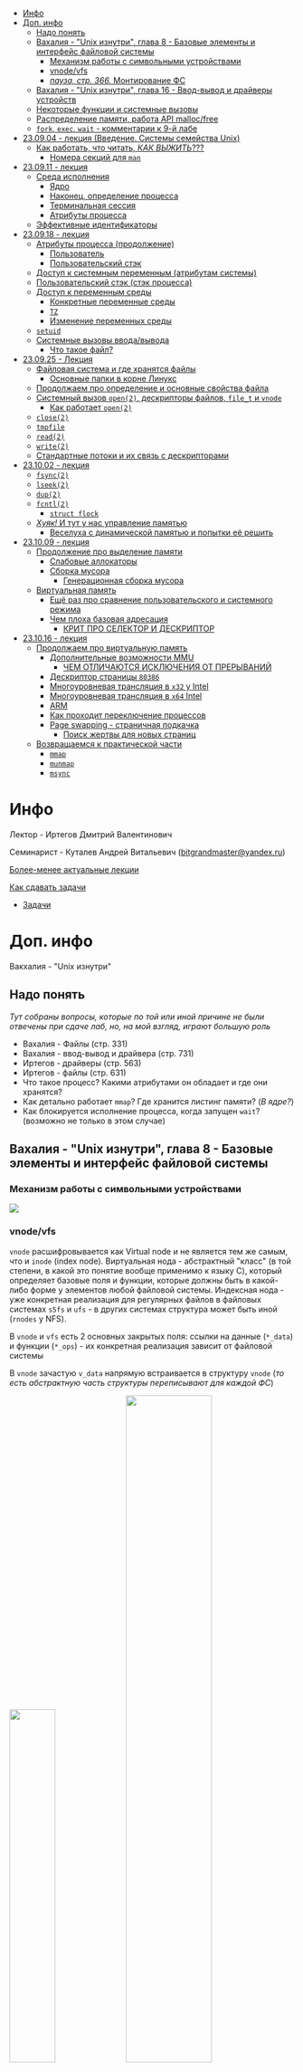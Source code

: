 - [Инфо](#инфо)
- [Доп. инфо](#доп-инфо)
  - [Надо понять](#надо-понять)
  - [Вахалия - "Unix изнутри", глава 8 - Базовые элементы и интерфейс файловой системы](#вахалия---unix-изнутри-глава-8---базовые-элементы-и-интерфейс-файловой-системы)
    - [Механизм работы с символьными устройствами](#механизм-работы-с-символьными-устройствами)
    - [vnode/vfs](#vnodevfs)
    - [*пауза, стр. 366.* Монтирование ФС](#пауза-стр-366-монтирование-фс)
  - [Вахалия - "Unix изнутри", глава 16 - Ввод-вывод и драйверы устройств](#вахалия---unix-изнутри-глава-16---ввод-вывод-и-драйверы-устройств)
  - [Некоторые функции и системные вызовы](#некоторые-функции-и-системные-вызовы)
  - [Распределение памяти, работа API malloc/free](#распределение-памяти-работа-api-mallocfree)
  - [`fork`, `exec`, `wait` - комментарии к 9-й лабе](#fork-exec-wait---комментарии-к-9-й-лабе)
- [23.09.04 - лекция (Введение. Системы семейства Unix)](#230904---лекция-введение-системы-семейства-unix)
  - [Как работать, что читать, *КАК ВЫЖИТЬ*???](#как-работать-что-читать-как-выжить)
    - [Номера секций для `man`](#номера-секций-для-man)
- [23.09.11 - лекция](#230911---лекция)
  - [Среда исполнения](#среда-исполнения)
    - [Ядро](#ядро)
    - [Наконец, определение процесса](#наконец-определение-процесса)
    - [Терминальная сессия](#терминальная-сессия)
    - [Атрибуты процесса](#атрибуты-процесса)
  - [Эффективные идентификаторы](#эффективные-идентификаторы)
- [23.09.18 - лекция](#230918---лекция)
  - [Атрибуты процесса (продолжение)](#атрибуты-процесса-продолжение)
    - [Пользователь](#пользователь)
    - [Пользовательский стэк](#пользовательский-стэк)
  - [Доступ к системным переменным (атрибутам системы)](#доступ-к-системным-переменным-атрибутам-системы)
  - [Пользовательский стэк (стэк процесса)](#пользовательский-стэк-стэк-процесса)
  - [Доступ к переменным среды](#доступ-к-переменным-среды)
    - [Конкретные переменные среды](#конкретные-переменные-среды)
    - [`TZ`](#tz)
    - [Изменение переменных среды](#изменение-переменных-среды)
  - [`setuid`](#setuid)
  - [Системные вызовы ввода/вывода](#системные-вызовы-вводавывода)
    - [Что такое файл?](#что-такое-файл)
- [23.09.25 - Лекция](#230925---лекция)
  - [Файловая система и где хранятся файлы](#файловая-система-и-где-хранятся-файлы)
    - [Основные папки в корне Линукс](#основные-папки-в-корне-линукс)
  - [Продолжаем про определение и основные свойства файла](#продолжаем-про-определение-и-основные-свойства-файла)
  - [Системный вызов `open(2)`, дескрипторы файлов, `file_t` и `vnode`](#системный-вызов-open2-дескрипторы-файлов-file_t-и-vnode)
    - [Как работает `open(2)`](#как-работает-open2)
  - [`close(2)`](#close2)
  - [`tmpfile`](#tmpfile)
  - [`read(2)`](#read2)
  - [`write(2)`](#write2)
  - [Стандартные потоки и их связь с дескрипторами](#стандартные-потоки-и-их-связь-с-дескрипторами)
- [23.10.02 - лекция](#231002---лекция)
  - [`fsync(2)`](#fsync2)
  - [`lseek(2)`](#lseek2)
  - [`dup(2)`](#dup2)
  - [`fcntl(2)`](#fcntl2)
    - [`struct flock`](#struct-flock)
  - [*Хуяк!* И тут у нас управление памятью](#хуяк-и-тут-у-нас-управление-памятью)
    - [Веселуха с динамической памятью и попытки её решить](#веселуха-с-динамической-памятью-и-попытки-её-решить)
- [23.10.09 - лекция](#231009---лекция)
  - [Продолжение про выделение памяти](#продолжение-про-выделение-памяти)
    - [Слабовые аллокаторы](#слабовые-аллокаторы)
    - [Сборка мусора](#сборка-мусора)
      - [Генерационная сборка мусора](#генерационная-сборка-мусора)
  - [Виртуальная память](#виртуальная-память)
    - [Ещё раз про сравнение пользовательского и системного режима](#ещё-раз-про-сравнение-пользовательского-и-системного-режима)
    - [Чем плоха базовая адресация](#чем-плоха-базовая-адресация)
      - [КРИТ ПРО СЕЛЕКТОР И ДЕСКРИПТОР](#крит-про-селектор-и-дескриптор)
- [23.10.16 - лекция](#231016---лекция)
  - [Продолжаем про виртуальную память](#продолжаем-про-виртуальную-память)
    - [Дополнительные возможности MMU](#дополнительные-возможности-mmu)
      - [ЧЕМ ОТЛИЧАЮТСЯ ИСКЛЮЧЕНИЯ ОТ ПРЕРЫВАНИЙ](#чем-отличаются-исключения-от-прерываний)
    - [Дескриптор страницы `80386`](#дескриптор-страницы-80386)
    - [Многоуровневая трансляция в `x32` у Intel](#многоуровневая-трансляция-в-x32-у-intel)
    - [Многоуровневая трансляция в `x64` Intel](#многоуровневая-трансляция-в-x64-intel)
    - [ARM](#arm)
    - [Как проходит переключение процессов](#как-проходит-переключение-процессов)
    - [Page swapping - страничная подкачка](#page-swapping---страничная-подкачка)
      - [Поиск жертвы для новых страниц](#поиск-жертвы-для-новых-страниц)
  - [Возвращаемся к практической части](#возвращаемся-к-практической-части)
    - [`mmap`](#mmap)
    - [`munmap`](#munmap)
    - [`msync`](#msync)

# Инфо
Лектор - Иртегов Дмитрий Валентинович

Семинарист - Куталев Андрей Витальевич ([bitgrandmaster@yandex.ru](mailto:bitgrandmaster@yandex.ru))

[Более-менее актуальные лекции](http://parallels.nsu.ru/~fat/unixsvr4-new/trunk/)

[Как сдавать задачи](https://classroom.google.com/u/3/c/NTg5NDgxNTc4ODA4/m/NjIwNjE0NDU3ODY4/details)
- [Задачи](https://docs.google.com/document/d/1242C_65gJ_8HscvJ4RolW09KGS-jieYWwomrRTK_bn0/edit#heading=h.v7414bii3pa)

# Доп. инфо
Вакхалия - "Unix изнутри"

## Надо понять
*Тут собраны вопросы, которые по той или иной причине не были отвечены при сдаче лаб, но, на мой взгляд, играют большую роль*

- Вахалия - Файлы (стр. 331)
- Вахалия - ввод-вывод и драйвера (стр. 731)
- Иртегов - драйверы (стр. 563)
- Иртегов - файлы (стр. 631)
- Что такое процесс? Какими атрибутами он обладает и где они хранятся?
- Как детально работает `mmap`? Где хранится листинг памяти? (*В ядре?*)
- Как блокируется исполнение процесса, когда запущен `wait`? (возможно не только в этом случае)

## Вахалия - "Unix изнутри", глава 8 - Базовые элементы и интерфейс файловой системы
### Механизм работы с символьными устройствами
![](./materials/additional/symbolic_device.png)

### vnode/vfs
`vnode` расшифровывается как Virtual node и не является тем же самым, что и `inode` (index node). Виртуальная нода - абстрактный "класс" (в той степени, в какой это понятие вообще применимо к языку C), который определяет базовые поля и функции, которые должны быть в какой-либо форме у элементов любой файловой системы. Индексная нода - уже конкретная реализация для регулярных файлов в файловых системах `s5fs` и `ufs` - в других системах структура может быть иной (`rnodes` у NFS).

В `vnode` и `vfs` есть 2 основных закрытых поля: ссылки на данные (`*_data`) и функции (`*_ops`) - их конкретная реализация зависит от файловой системы

В `vnode` зачастую `v_data` напрямую встраивается в структуру `vnode` (*то есть абстрактную часть структуры переписывают для каждой ФС*)

<img src="./materials/additional/vnode.png" width="40%">
<img src="./materials/additional/vnodes_ops_data.png" width="55%">

*Код структуры `vnode` смотри [ниже](#системный-вызов-open2-дескрипторы-файлов-file_t-и-vnode)*

`vfs` - virtual file system - также абстракция, стандартизирующая различные файловые системы и позволяющая монтировать их в единое дерево и использовать бесшовно

<img src="./materials/additional/vfs.png" width="60%">

Не буду приводить здесь весь список парадигм `vfs`, отмечу лишь, что они должны быть stateless (не хранить результат работы в глобальных переменных, а записывать его по конкретным указателям или возвращать через `return`), уметь пользоваться в мягком режиме (не отбирая) ресурсами ОС и поддерживать серверную реализацию

![](./materials/additional/vfs_list.png)

В отличие от `vnode` в реализации `vfs` редко хардкодится `vfs_data`:

<img src="./materials/additional/vfs_ops.png" width="80%">

### *пауза, стр. 366.* Монтирование ФС

## Вахалия - "Unix изнутри", глава 16 - Ввод-вывод и драйверы устройств

## Некоторые функции и системные вызовы
После функции будет стоять `2`, если это системный вызов, и `3C`, если это C-библиотека
- `perror()` - `3C` - будет часто использоваться, и очень удобна для вывода ошибок в `stderr`
- `time()` - `2` - возвращает время в секундах с начала **ЭПОХИ (1 января 1970, 00:00:00 UTC)**

## Распределение памяти, работа API malloc/free
[Статья с базовыми принципами](https://habr.com/ru/companies/ruvds/articles/740466/):
- `malloc` выделяет указанное количество байт в виртуальной памяти и возвращает указатель на начало выделенной области либо `NULL`, если память не была выделена
- Чтобы `free` мог очищать отдельные блоки памяти, он должен знать их стртовый адрес и размер блока
- Если освобождаются несколько лежащих рядом блоков, они объединяются в одной общее свободное пространство. Этот метод называется `coalescing`
- Возникает проблема фрагментации памяти: если мы выделяем маленькие куски памяти, а потом избавляемся лишь от части из них, мы получим область памяти, в которой возможно много свободных ячеек, но идут они не последовательно, а значит не могут быть использованы
  - **Решение: избыточное выделение памяти** - выделять память блоками, допустим, по 4 байта. Тогда при очистке у нас будет куда больше свободной памяти. **Проблема:** если мы много раз выделяем малые объёмы памяти, то с точки зрения программы занятой будут считаться многие ячейки, которые на самом деле свободны
    - **Решение:** использовать разные участки памяти для выделения памяти разного размера. Например, выделить 25% для малых участков (меньше 4 байт), а остальную - для больших
- `boundary tag allocator` - для каждого участка памяти используются дополнительные ячейке:
  - `address` - здесь записан размер блока памяти (`size`)
  - `status` - флаг, указывающий, занят этот блок или нет
  - `address + 2 + size` - конец блока памяти, также хранит `size`. Это необходимо для реализации `coalescing`

## `fork`, `exec`, `wait` - комментарии к 9-й лабе
*Переписать в человеческий вид*
```
fork(2)
  pid_t fork(void) - создаёт процесс-потомок копированием текущего процесса. 
    Наследует открытые дескрипторы и некоторые другие ограничения (uid, sid, pgid, gid)
    Наследуется всё адресное пространство. При этом используется парадигма copy-on-write, 
      то есть копирование памяти производится только перед первой попыткой записи (кроме сегментов, выделенных с флагом MAP_SHARED)
    В процессе-родителе возвращает PID созданного потомка, в потомке - 0

exec(3) - функции этого вида заменяют образ процесса на новый (переписывает TEXT, DATA, BSS и STACK), запуская тем самым какую-то другую программу.
  Из такого механизма запуска также следует то, что исполнение кода исходного процесса не продолжится после завершения вызванного exec
  все функции записываются как `exec(l/lp/le/v/vp/vpe)`. Первым аргументом всегда идёт путь до исполняемого файла, далее идут различия в зависимости от суффиксов
    - за аргументы, передаваемые вызываемому файлу, отвечают флаги:
      - l - аргументы идут через запятую (первый аргумент - имя исполняемого файла, последний - (char*)NULL)
      - v - аргументы передаются как указатель на char** (принцип тот же, что при передаче аргументов в main)
      - e - после аргументов передаются переменные окружения через char** envp (execve(char* path, char** args, char** envp))
    - p - вместо пути до исполняемого файла можно указывать его имя. Тогда файл будет искаться в директориях из PATH. Если имя начинается с "/", значит указывается путь и PATH будет игнорироваться
  
  Все описанные выше функции являются обёрткой над системным вызовом execve(2):
  int execve(char* filename, char** args, char** envp) - из описанных суффиксов значение аргументов должно быть ясно

wait(2) - системные вызовы из этой группы используются для того, чтобы в процессе-родителе дождаться изменения состояния процесса-потомка
  Возможные изменения: ребёнок прекратился, был остановлен или продолжен сигналом
  pid_t waitpid(pid_t pid, int* status, int options) - останавливает исполнения до момента изменения состояния потомка с ID pid.
    Возвращает pid_t процесса-потомка, который изменил своё состояние
    Значения pid:
      < -1 - любой процесс-потомок из PGID = |pid|
      -1 - любой потомок
      0 - любой потомок с таким же PGID, что и у текущего процесса
      > 0 - процесс с PID = pid
    options - побитовый набор флагов (то есть собираются через побитовое ИЛИ):
      WNOHANG - продолжится исполнение, если ни один процесс не завершился. При успешном исполнении вернёт 0
      WUNTRACED - ребёнок остановился (но не отслеживается через ptrace(2))
      WCONTINUED - ребёнок продолжил исполнение (получил сигнал SIGCONT)
    В аргумент int* status, если он не равен NULL, записывается состояние ребёнка, которое можно проверить макросами из wstat(2)

  pid_t wait(int* status) - останавливает исполнение до момента, пока любой из потомков процесса не завершится.
    Эквивалентное waitpid(-1, &status, 0)

  waitid() - более новый системный вызов, дающий больше контроля. Не очень актуален для наших задач.

  Выполнять wait в какой-либо из форм КРАЙНЕ ЖЕЛАТЕЛЬНО, так как иначе будут возникать процессы-зомби (см. блок про exit(2))

wstat(2) - (сейчас находится в разделе wait(2)) - набор макросов для проверки статуса, записанного в int status функций wait(2):
  WIFEXITED(status) - true, если процесс завершился нормально (через exit() либо return в main())
    WEXITSTATUS(status) - ТОЛЬКО ЕСЛИ WIFEXITED(status) - возвращает статус возврата, который хранится в 8 младших битах status
  WIFSIGNALED(status) - true, если процесс прекратился сигналом
    WIFSIGNALED(status) - ТОЛЬКО ЕСЛИ WIFSIGNALED(status)-  возвращает номер сигнала
    WCOREDUMP(status) - ТОЛЬКО ЕСЛИ WIFSIGNALED(status) - true, если ребёнок создал core-файл
  WIFSTOPPED(status) - true, если процесс был остановлен сигналом (возможно при опции WUNTRACED или ребёнок отслеживается через ptrace)
    WSTOPSIG(status) - ТОЛЬКО ЕСЛИ WIFSTOPPED(status), возвращает номер сигнала
  WIFCONTINUED(status) - true, если ребёнок продолжил исполнение после получения сигнала SIGCONT

ptrace(2) - *не очень относится к делу, но есть её упоминания

exit(3) 
void exit(int status) - вызывает завершение программы и возвращает код завершения status & 0377 родителю
  Все потоки ввода-вывода флашатся, все временные файлы удаляются.
  После завершения процесса, некоторая информация о нём остаётся в ядре (PID, статус заврешения, информация об использованных ресурсах), чтобы её мог получить родитель через wait(2).
  До момента вызова wait в родителе процесс будет в статусе зомби
    Если родитель сам завершился, то ребёнок будет прикреплён к процессу init, который вызовет wait для УбИйСтВа ЗоМбИ!!!

  atexit(3) - ...

  on_exit(3) - ...

_exit(2)

Сигналы
  Сигнал - число, сообщающее о внешнем событии или ошибке. Посылаются от процесса к процессу или от ядра к процессу.
  Получающий процесс обрабатывает сигнал по одному из сценариев:
  - SIG_DFL - реакция по умолчанию
  - SIG_IGN - игнорирует сигнал
  - адрес функции - указанная функция перехватит сигнал
```

# 23.09.04 - лекция (Введение. Системы семейства Unix)
Unix не доминирующий, но пережил уже 2,5 поколения.

Различные системы семейства Unix:
- Android
- Linux
- WinDriver / Intel VxWorks - система реального времени для интернета вещей
- IBM AIX
- HP UX
- MacOS, IOS
- Sun microsystems / Oracle Solaris

Unix-системы различаются: 
- по лицензированию (free & open source / commerce)
- методам применения (серверы, рабочие станции, мобильные устройства и устройства умного дома)
- Аппаратная архитектура (x86/x64, ARM, MIPS, PowerPC, PA/RISC)
- Архитектура ядра (монолитное ядро, потоки, микроядро Unix SVR4, Multiple personality microkernel)

К общим особенностям семейства Unix относят:
- API - общий стандарт интерфейса ядра и системных библиотек, код совместим с точностью до перекомпиляции
- Стандартный командный язык
  - Командные процессоры sh (bash, ksh) и утилиты
  - Часть стандарта POSIX
  - Может быть недоступен (на Андроид, IOS и др.)
- Стандартный API, сетевой интерфейс и интерфейс графической оболочки

Стандарт POSIX сделает вас гига-чадом в мире программирования, включает в себя множество API, которые будут рассмотрены позже

*Кулстори: Linux появился, когда компания-владелец Unix сделала его платным, при этом Линукс не заимствовал никакого кода из Unix (а точнее, `AT&T Unics`), но повторял многий его функционал*

Unix система включает в себя:
1. Ядро
   1. Само ядро (планировщик, диспетчер системных вызовов, менеджер памяти)
   2. Драйверы устройств
   3. Дополнительные модули (например, драйверы файловых систем и интернет-протоколов)
2. Вторичный загрузчик для дополнительных системных процессов
3. Userland (код, исполняющийся с пользовательскими привилегиями)
4. Инсталлятор и система управления пакетами

## Как работать, что читать, *КАК ВЫЖИТЬ*???
Одна из лучший книг - **Хевилэнд, Грей, Салам. "Системное программирование в UNIX"**

**Читайте доки!!!** Есть они в трёх видах:
- команда `man <имя>` - выводить справку прямо в терминал
- Документация от oracle

### Номера секций для `man`
- `1` - команда shell
- `1M` - команда shell, доступная администратору
- `2` - системные вызовы
- `3C` - стандартная библиотека C

# 23.09.11 - лекция
## Среда исполнения
Процессу можно дать несколько определений:
- Функциональное определение - песочница для запуска программ с ограниченными привилегиями

Каждый процесс имеет своё виртуальное адресное пространство.

Unix-системы используют защиту памяти, что почти похоже на виртуальную память.

Защита памяти реализована следующим образом:

![](./materials/23-09-11_mem-def.png)

Единственный способ попасть вовне среды исполнения - использование системных вызовов - типы прерывания, которые передают управление фрагменту кода с системными правами доступа.

**Не любая среда может пользоваться системными вызовами**

`malloc` может содержать в себе системный вызов, если на куче кончится память и понадобится её увеличить.

Код стандартной библиотеки исполняется из образа в памяти процесса. Также в памяти процесса лежат и другие используемые процессом библиотеки

**Библиотека** - кусок кода, привязываемый к программе статически (при компиляции, привязка называется **линкова**) или динамически (при исполнении. `dlopen`).

Функция в языке в Си, в отличие от простого куска кода, следует соглашению о вызове функций Си.

**`ABI`** - application binary interface - соглашение о вызовах.

### Ядро
Ядро - **все компоненты, работающие в системном режиме (определение Иртегова).** Код в привилегированной области памяти, исполняемый с повышенными привилегиями.

Выполняется командой `syscall`/`sysenter` (что и является системным вызовах), но в Unix имеют особые обёртки, которые выглядят как обычные функции.

Ядро управляет виртуальной памятью, внешними устройствами и всеми процессами.

Таким образом полная схема защиты памяти будет выглядеть так:

![](./materials/23-09-11_mem-def-2.png)

Благодаря этому мы можем добавлять различные атрибуты процессам и не сильно беспокоиться о безопасности.

### Наконец, определение процесса
Процесс - объект операционной системы, т.е. структура данных в ядре, с которой связаны некоторые атрибуты, часть из них видна процессу, часть могут быть изменены только ядром, а часть неизменны на протяжение всего времени жизни процесса.

Процесс - исполняющаяся программа вместе с необходимым окружением (сегменты данных и стэка, user area и др.)

Образ процесса - виртуальное адресное пространство процесса во время исполнения.

Когда мы запускаем программу, на самом деле мы сначала создаём процесс, а уже в рамках него запускаем программу.

Каждый процесс имеет свой уникальный (в один момент времени) `pid`.

Основные структуры процесса (отображённые на память файлы):
- `TEXT` - код программы
- `DATA` - инициализированные статические данные
- `BSS` - неинициализированные статические данные - район памяти, забитый нулями, его нет в бинарнике, там только указан его размер. Смысл этого раздела в наше время почти полностью утрачен.
- `STACK` - хранит нестатические локальные переменные
- `HEAP` - здесь обитаем `malloc`
- Динамические сегменты - из них состоят динамические библиотеки
- User Area (дескриптор процесса в ядре) - фактически, отображение процесса в ядро. Был в старых Unix-системах, сейчас в основном отсутствует из-за многопоточности.
  - Стэк процесса в ядре
  - Дескрипторы открытых файлов
  - Атрибуты процесса

Виртуальная память процесса в архитектуре `Intel x86`:
![](./materials/23-09-11_process-x86.png)

Виртуальная память процессах на `Intel x64`:
![](./materials/23-09-11_process-x64.png)

*Разрыв в середине пространства вызван тем, что на текущий момент для адресации используется только `48` бит из 64-х*

Все процессы кроме `init` имеют родителя. `init` имеет `pid = 1`, запускается при старте системы ядром и запускает все остальные процессы.

### Терминальная сессия
Физически терминалы обслуживаются демоном `ttymon` (раньше был `getty`)

Виртуальные терминалы (сессии) создаются динамически различными сервисами. Например, для сессий терминала `ssh` создателем будет демон `sshd` 

При входе пользователя создаёт сессия с ID, который равен ID процесса-создателя, проводится авторизация, устанавливается ID пользователя и запускается шелл, шелл берётся из учётной записи пользователя (обычно хранится в `/etc/passwd`)

Шеллы с управлением заданиями создают на каждую команду группу процессов.

### Атрибуты процесса
Атрибуты процесса хранятся в пользовательской области в ядре и в пользовательском стэке.

В ядре:
- Процесс
  - ID
  - родитель
  - группа
  - терминал (его может не быть)
  - сессия
  - ограничения (открытые файлы, время процессора, то есть `rlimit`ы)
- Пользователь
  - Идентификатор (реальный/эффективный)
  - Группа (реальный/эффективны)
- Файловая система
  - Открытые файлы
  - Текущая директория
  - Корневая директория (`setroot`)
  - Ограничения (`umask`, `ulimit`)
- Обработка сигналов

В пользовательском стэке хранятся параметры командной строки и переменные среды.

Переменные среды процесса хранятся в памяти процесса 

## Эффективные идентификаторы
Эффективные идентификаторы позволяют пользователю или группе быть представителями других пользователей и групп.

# 23.09.18 - лекция
## Атрибуты процесса (продолжение)
Часть атрибутов процесса находится в ядре. Их можно изменять системными вызовами.

Можно поменять группу процесса, но нельзя поменять ID процесса.

Если процесс потерял родителя (тот завершился раньше самого процесса), то родителем станет процесс `init`

Терминал меняется вместе с сессией.

Ограничения можно только понизить.

### Пользователь
Пользователь - это число.

**НЕ ПУТАТЬ ГРУППЫ ПОЛЬЗОВАТЕЛЕЙ И ГРУППЫ ПРОЦЕССОВ!** По умолчанию процесс принадлежит к тем же группам, что и пользователь.

### Пользовательский стэк
В Си-функцию `main` передаются 3 аргумента: `int argc`, `char** argv`, `char** envp`.

`argc` - вспомогательный и содержит количество аргументов командной строки

`argv` - массив строк, представляющих собой аргументы, передаваемые в команду при её вызове

`envp` - `environment` - переменные среды = аргумент процесса. Хранит массив строк формата `name=value`. Заканчивается `NULL`

## Доступ к системным переменным (атрибутам системы)
Относится к библиотеке `unistd.h`

`sysconf` - смотрит значение системных переменных
- `LINE_MAX` - максимальная длина строки ввода

`pathconf` - посмотреть параметры файловой системы (например, длину имени файла,)

**ЛУЧШЕ ИСПОЛЬЗОВАТЬ ИМЕННО ЭТИХ ФУНКЦИИ ВМЕСТО ЛИМИТОВ ИЗ `limits.h`**

## Пользовательский стэк (стэк процесса)
Кроме переменных среды и позиционных аргументов в пользовательском стэке хранится также стэковый кадр и ограничен защитной областью, которая препятствует бесконечному разрастанию стэка.

**Стэковый кадр** - область памяти в пользовательском стэке, куда сохраняются параметры функции (хотя и не всегда и не все), адрес возврата, сохранённые регистры, локальные переменные, а также дополнительно в C указатели на обработчики исключений и деструкторы локальных переменных.

## Доступ к переменным среды
Можно получить третьим аргументов (говорилось выше), через внешнюю переменную `extern char** environ` (в начальный момент времени совпадает с переменными среды родителя), либо через функции `getenv`, `putenv`.

### Конкретные переменные среды
`PATH` - переменная среды, хранящая каталоги через `,`. В этих каталогах будут искаться исполняемые файлы (*фан-факт - в Винде пути разделяются `:`*).

`TERM` - тип терминала, используется экранными редакторами и другими программами

`HOME` - домашний каталог

`USER` - имя пользователя (**НЕ ПУТАТЬ С `UID`!**)

`SHELL`

`LOGIN`

### `TZ`
**Ядро живёт по Гринвичу**

Если переменная среды `TZ` не установлена, то часовой пояс берётся из файла `/etc/localtime`.

Существует несколько форматов часового пояса:
- `Asia/Novisibirsk` - указывает на файл в `/usr/share/zoneinfo` - бинарнике, в котором хранится вся информация о часовом поясе. 
- В Solaris:
  - `/etc/TIMEZONE` - имя часового пояса
  - `/etc/LOCALTIME` - смещение часового пояса
- Стандартные названия имён (например, `PST8PDT`)
- `<Любые 3 буквы>-<сдвиг>`

Если мы хотим не менять переменную среды, у родителя, а только у нового процесса, то можно написать значение переменной среды, а после в той же строке вызвать команду.

### Изменение переменных среды
Для изменения переменных среды можно просто обратиться к неё через `$`, также для работы с переменной рекомендуется её экспортировать

Если при изменении переменных среды в C-программе через `putenv`, `setenv` нам начинает не хватать места на стэке, будет автоматически вызван `malloc`, а переменная переменные среды переместятся на стэк. Именно поэтому рекомендуется использовать эти функции, а не `char** envp`.

Если вдруг мы хотим поменять переменную среды для нашего терминала, можно использовать функцию `source`, если мы хотим поменять переменную среды для каждой нашей терминальной сессии, то мы можем отредактировать `.bashrc`

## `setuid`
Доступ к ресурсам основывается на эффективных ID пользователя и группы (по ним проверяются права доступа)

Реальный ID ставится при входе пользователя в систему. В этот момент чаще всего эффективный ID приравнивается реальному.

При запуске программы с битом `setuid` её эффективный идентификатор приравнивается к реальному идентификатору хозяина файла.

Пароли в Linux хранятся в `/etc/shadow`. При этом возникает вопрос, как защитить этот файл от произвольного доступа, но дать доступ пользователю через утилиту `passwd`. **Ответ:** `passwd` запускается с битом `setuid`. *Фан-факт:* если рут запустит `passwd`, то он сможет поменять любой пароль.

У `sudo` под капотом тоже содержится `setuid` бит.

**НЕ ПУТАТЬ `setuid`-бит с системным вызовом `setuid` - он позволяет менять эффективный ID процесса, устанавливая его идентичным реальному ID**

Также есть системный вызов `setgid` - работает аналогично `setuid`, но для группы

## Системные вызовы ввода/вывода
### Что такое файл?
**Файл** - последовательность байтов с адресацией с точностью до байта

**Файл** - именованная совокупность данных (*из книги Иртегова*)(*на самом деле это в первую очередь справедливо для регулярных файлов*)

Метка конца файла не входит в данные файла.

Файл - это универсальный интерфейс с внешними устройствами. Таким образом, даже устройства для ввода-вывода звука будут иметь своё представление в виде файла.

**Определение из словаря POSIX:** файл - объект, который можно читать и писать.

**Всё есть файл (*ну... кроме процессов, хотя... см. дальше*)**

**Папка `proc`** содержит информацию о процессах, в частности, там можно увидеть всё адресное пространство процесса.

# 23.09.25 - Лекция
## Файловая система и где хранятся файлы
Доступ к постоянной памяти производится по секторам. Обычно они составляют 512 байт.

**Файловая система** - структура данных на внешнем носителе. На самом деле этим определением могут называться 3 разных, пусть и связанных сущности:
- **Формат данных**, описывающие размещение данных
- **Программа - модуль ядра**, позволяющий работать с файловой системой
- **Экземпляр файловой системы** на конкретном носителе

Файловая система сравнима с архивом. Ключевое различие в возможности изменения размера файлов.

### Основные папки в корне Линукс
- `/bin` - бинарные файлы
- `/boot` - файлы при загрузке
- `/dev` - файлы устройств и псевдоустройств (в т.ч. диски)
- `/etc` - общесистемные конфиги
  - `/opt` - 
- `/home` - каталоги пользователей
- `/lib` - основные библиотеки, необходимые для работы программ из `/bin`, `/sbin` (**либы - неисполняемые системные файлы**)
- `/media` - временные носители (флэшки, диски и т.п.)
- `/mnt` - временно монтируемые файловые системы
- `/opt` - дополнительное ПО
- `/proc` - виртуальная файловая система, представляющая состояние ядра ОС и запущенных процессов в виде файлов
- `/root` - домашний каталог рута
- `/run` - информация о системе с момента запуска, pidы, сокеты и т.п.
- `/sbin` - бинарники для администрирования
- `/srv` - данные для предоставляемой системой сервисов
- `/sys` - информация о драйверах, устройствах и некоторых свойствах ядра
- `/tmp` - временные файлы
- `/usr`
- `/var` - хранит изменяемые файлы (файлы регистрации, временные почтовые файлы)

## Продолжаем про определение и основные свойства файла
Формат файлов системе по большей части безразличен, исключение - бинарные исполняемые файлы

С точки зрения приложений существует 2 типа файлов: текстовые и бинарные.

Файлы хранятся в ядре и реализуют интерфейс чтения/записи.

**Файл-каталог** - файл, содержащий информацию о своих файлах и каталогах потомках

На самом деле в один и тот же каталог можно прийти от нескольких родителей

## Системный вызов `open(2)`, дескрипторы файлов, `file_t` и `vnode`
`open(char* pathname, int flags, [mode_t mode])` - `2` - Открывает файл по указанному пути и с указанными флагами, в случае успеха возвращает индекс, указывающий на элемент массива в user area - указатель на дескриптор файла.

`char* pathname` - путевое имя, содержащее имена каталогов через прямой слэш. Могут быть относительными и абсолютными. Абсолютный путь начинается с `/`, относительный путь - с другого символа, относительные пути строятся от текущей директории - переменной среды `PWD`, которая есть у каждого процесса

**Дескриптор** - число, относящееся к описанию файла, хранящемуся в ядре (в user area). Описание содержит отступ и флаги:
- `O_RDONLY`
- `O_WRONLY`
- `O_RDWR`
- `O_APPEND` - как `O_WRONLY`, но указатель помещается в конец файла
- `O_CREAT` - создаёт файл, если он не существует (**может создать только регулярный файл**). При этом флаге необходимо указывать права доступа (`mode_t mode`)
- `O_TRUNC` - стирает содержимое файла
- `O_EXCL` - используется вместе с `O_CREAT` и вернёт ошибку, если файл уже существует
- `O_SYNC` - заставляет `write(2)` ожидать окончания физической записи на диск (по-умолчанию данные записываются сначала в оперативную память)
- `O_NDELAY`, `O_NONBLOACK` - открытие специального байт-ориентированного файла или именованного программного канала часто вызывает блокировку. Любой из этих флагов предотвратит блокировку `open(2)`

*За каждый флаг отвечают определённые биты в аргументе `int flags`, поэтому для их комбинации надо использовать побитовое ИЛИ (`|`)*

Опциональный параметр `mode_t mode` указывает права доступа к создаваемому файлу.

**В случае неудачи** `open(2)` вернёт `-1`

### Как работает `open(2)`
1. Файл ищется в иерархии директорий для получения `inode` (**файловая запись**, она у файла одна)
2. Проверяются права доступа
3. В таблице дескрипторов размещается новый дескриптор
4. Проверяется системная структура файлов и, если необходимо, размещается новое поле
5. Если необходимо, размещается новая структура информации о файле `file_t`
6. Соединяется с подходящим драйвером устройства:
   - Создать структуру `vnode` (в Линукс - `inode`)
   - Записать в поля этой структуры указатели на функции драйвера
7. Возвращается дескриптор

Структура информации о файле (`file_t`) хранится в ядре и создаётся каждый раз при вызове `open(2)`, тогда как `vnode` будет один на все структуры `file_t` одного файла

Структура `file_t`:
```c
typedef struct file {
  kmutex_t f_tlock; /* short term lock */
  ushort_t f_flag;
  ushort_t f_flag2; /* extra flags (FSEARCH, FEXEC) */
  struct vnode *f_vnode; /* pointer to vnode structure */
  offset_t f_offset; /* read/write character pointer */
  struct cred *f_cred; /* credentials of user who opened it */
  struct f_audit_data *f_audit_data; /* file audit data */
  int f_count; /* reference count */
  struct filock *f_filock; /* ptr to single lock_descriptor_t */
} file_t;
```

[Структура `vnode`](https://github.com/illumos/illumos-gate/blob/master/usr/src/uts/common/sys/vnode.h):
```c
typedef struct vnode {
	kmutex_t	v_lock;		/* protects vnode fields */
	uint_t		v_flag;		/* vnode flags (see below) */
	uint_t		v_count;	/* reference count */
	void		*v_data;	/* private data for fs */
	struct vfs	*v_vfsp;	/* ptr to containing VFS */
	struct stdata	*v_stream;	/* associated stream */
	enum vtype	v_type;		/* vnode type */
	dev_t		v_rdev;		/* device (VCHR, VBLK) */

	/* PRIVATE FIELDS BELOW - DO NOT USE */

	struct vfs	*v_vfsmountedhere; /* ptr to vfs mounted here */
	struct vnodeops	*v_op;		/* vnode operations */
	struct page	*v_pages;	/* vnode pages list */
	struct filock	*v_filocks;	/* ptr to filock list */
	struct shrlocklist *v_shrlocks;	/* ptr to shrlock list */
	krwlock_t	v_nbllock;	/* sync for NBMAND locks */
	kcondvar_t	v_cv;		/* synchronize locking */
	void		*v_locality;	/* hook for locality info */
	struct fem_head	*v_femhead;	/* fs monitoring */
	char		*v_path;	/* cached path */
	hrtime_t	v_path_stamp;	/* timestamp for cached path */
	uint_t		v_rdcnt;	/* open for read count  (VREG only) */
	uint_t		v_wrcnt;	/* open for write count (VREG only) */
	u_longlong_t	v_mmap_read;	/* mmap read count */
	u_longlong_t	v_mmap_write;	/* mmap write count */
	void		*v_mpssdata;	/* info for large page mappings */
	void		*v_fopdata;	/* list of file ops event watches */
	kmutex_t	v_vsd_lock;	/* protects v_vsd field */
	struct vsd_node *v_vsd;		/* vnode specific data */
	struct vnode	*v_xattrdir;	/* unnamed extended attr dir (GFS) */
	uint_t		v_count_dnlc;	/* dnlc reference count */
} vnode_t;
```

![](./materials/additional/file_pipeline.png)

**На самом деле дескриптором корректнее называть структуру `file_t`, а не индекс в user_area, его называют "ручкой"** (*А на самом деле херня полная такой нэйминг: число **дескриптор**, `file_t` - **объект открытого файла**, `vnode` - **абстракция для описания файла как объекта ОС***)

Подробнее про файловые системы, `vnode` и прочее читай [ТУТ](#вахалия---unix-изнутри-глава-8---базовые-элементы-и-интерфейс-файловой-системы).

*Фан-факт:* права доступа проверяются только в момент открытия файла

## `close(2)`
`close(int fd)` - освобождает индекс, указывающий на дескриптор `file_t`. Если это последний дескриптор на `file_t`, то эта структура также удаляется. Если удалена последняя структура `file_t`, то будет удалена структура `vnode`, но лишь через некоторое время. Именно удаление (*а чаще даже очистка и назначение другому объекту*) структуры `vnode` **является удалением файла**. Даже если мы удалим файл из каталога, он может продолжить существовать, пока счётчик ссылок на него в `vnode` > 0, пусть доступа из каталога к нему уже не будет.

## `tmpfile`
Механизм подсчёта ссылок также позволяет создавать временные файлы. После создания на них будет всего одна ссылка, которая пропадёт после закрытия, а значит файл не появится в рабочем каталоге и не будет доступен никому более.

## `read(2)`
`ssize_t read(int fd, void* buf, size_t count)` - пытается прочитать из дескриптора файла до `count` байтов и записать их в буфер по адресу `void* buf`. Возвращает количество считанных байтов либо `-1` при ошибке (**запись нуля байт не является ошибкой**)

## `write(2)`
`ssize_t write(int fd, void* buf, size_t count)` - записывает в файл по дескриптору `fd` `count` байт из буфера по адресу `void* buf`. Возвращает количество записанных байт либо `-1` при ошибке

## Стандартные потоки и их связь с дескрипторами
- `0` - `stdin`
- `1` - `stdout`
- `2` - `stderr`

# 23.10.02 - лекция
## `fsync(2)`
Любая программа может писать данные гораздо быстрее, чем это происходит на внешних накопителях, поэтому зачастую данные пишутся в системный буфер, а далее, параллельно дальнейшим операциям производится запись в память

```c
#include <unistd.h>

int fsync(int fd);
```

Ожидает записи данных из буфера в постоянную память. Удобнее, чем использовать флаг `O_SYNC` в `open(2)`, так как мы можем отдельно решать, в какие моменты нам важно, что данные были записаны, а в какие мы оставляем запись из буфера в постоянную память на усмотрение системы.

Возвращает `0` в случае успеха и `-1` с записью кода ошибки в `errno` при неудаче

## `lseek(2)`
```c
#include <sys/types.h>
#include <unistd.h>

off_t lseek(int fd, off_t offset, int whence);
```
Сдвигает указатель в файле по заданному дескриптору. В случае успеха возвращает расстояние в байтах от начала файла и `-1` с записью кода ошибки в `errno` при неудаче.

`whence` определяет, откуда будет происходить сдвиг курсора:
- `SEEK_CUR` - от текущей позиции курсора
- `SEEK_SET` - от начала файла
- `SEKK_END` - от конца файла

При сдвиге назад от начала будет оставаться нулевая позиция.

При сдвиге дальше конца мы можем читать данные и будем получать `\0`. Если же мы попытаемся записать данные туда, то получим разреженный файл - между блоками с данными будет пространство с нулями, под которое не выделяется память на диске.

Интересный пример применения разреженных файлов есть в некоторы торрент трекеров, которые сразу создают файл нужной длину и потом, скачивая отдельные куски, складывают их сразу в нужные места (*другие наращивают файл постепенно*)

Обычно разреженные файлы НЕ ТЕКСТОВЫЕ

## `dup(2)`
```c
#include <unistd.h>

int dup(int fd);
```
Возвращает новый дескриптор, относящийся к тому же `file_t`. Ищет свободную ручку с нуля. `dup2()` ищет с указанного индекса

## `fcntl(2)`
```c
#include <sys/types.h>
#include <fcntl.h>
#include <unistd.h>

int fcntl(int fd, int cmd, /* arg */);
```
Представляет собой сборник из команд, которым не захотели выделять отдельные системные вызовы. Возвращаемое значение в случае успеха зависит от `cmd`, как и следующие за `cmd` аргументы

Флаги без `args`:
- `F_GETFD` - получить состояние флага закрытия-по-`exec`
- `F_GETFL` - Получить флаги `NDELAY`, `NONBLOCK`, `SYNCH`, `APPEND`

Флаги с `int arg`:
- `F_DUPFD`
- `F_SETFD`
- `F_SETFL`

### `struct flock`
```c
typedef struct flock
{
  short l_type;
  short l_whence;
  /* SEEK_SET, SEEK_CUR, SEEK_END */
  off_t l_start;
  off_t l_len;
  /* len == 0 means until end of file */
  long l_sysid;
  pid_t l_pid;
  long pad[4]; /* reserve area */
} flock_t; 
```
Флаги с для `fcntl` с `struct flock *arg`:
- `F_FREESP` - освободить физический носитель.
  - Если идём от конца файла, то укоротит место для файла
  - Если указать пространство внутри файла, то мы создадим в нём дырку
- *добавить*

## *Хуяк!* И тут у нас управление памятью
**Статическое управление памятью**
- Требуемое количество памяти известно в момент сборки программы
- Достаточно проверить, есть ли требуемая память в момент загрузки
- Размечается процессором
- Достаточно помнить границу между занятой и свободной памятью

**Динамическое управление памятью**
- Память может запрашиваться и освбождаться во время исполнения программы
- Необходимо поддерживать список свободных областей памяти (называется **пул** либо **куча**)
- Стэковые кадры в C/C++ являются простейшим примером динамической памяти (*так как пременные существют лишь до тех пор, пока исполняется функция*)
- Стэковое (**LIFO**) управление памятью при загрузке программ

### Веселуха с динамической памятью и попытки её решить
В связи с выделением непрерывного блока памяти с началом по строго указанному указателю мы получаем проблему **внешней фрагментации** - между выделенными блоками будут пустые пространства произвольного размера, которых по отдельности будет не хватать для выделения нового блока, хотя в сумме памяти хватило бы.

Одно из решений - выделять кусок памяти кратной какому-то конкретному числу длины под любой запрос памяти. Проблема - **внутренняя фрагментация** - даже под небольшой объём данных мы выделим большой блок, из-за чего много пространства будет простаивать.

Зачастую создаётся определённая структура с информацией о свободных блоках.

Стратегии поиска свободных блоков:
- Best fit - требует просмотра всего пула либо сортировки, увеличивает фрагментацию и уменьшает средний размер отбрасываемого "хвоста"
- First fit - находим первый подходящий блок (*используется чаще всего, для реализации часто используется кольцевой список*)
- Worst fit - требует сортировки блоков, заключается в отрезании от самого большого блока нужное количество памяти (*реазлиуется вместе с maxHeap - именно поэтому кучу называют кучей, хотя сам по себе worst fit в чистом виде уже и не используется*)

Про склеивание свободных блоков и алгоритм парных меток можно прочитать [выше](#распределение-памяти-работа-api-mallocfree)

Существует множество и других стратегий `malloc`, которые оптимизированы под конкретные и в разной степени специфичные задачи:
- Для компьютеров, предназначенных для сложных математических расчётов
- Для компьютеров разделённого времени (выполняющих множество задач параллельно, принимающих пользовательские сигналы)
- Для систем реального времени (автопилот машины и т.п.)

**Алгоритм близнецов (best fit)** подходит как раз для систем реального времени, так как выделяет память за фиксированное время. Заключается в создании блоков размером в степени двойки. Деление памяти делается по принципу бинарного дерева. Проходим вниз дерева до тех пор, пока не будет найден минимально подходящий блок. Объединиться свободные блоки могут только если они относятся к одному и тому же родителю.

# 23.10.09 - лекция
## Продолжение про выделение памяти
### Слабовые аллокаторы
Slab - плита, лист, пластина

Испльзуется, если нам нужно много блоков одинакового размера (особенно, если они не кратны степеням двойки)

В ядре создаётся объект кэша, в котором указывается, какого размера блоки мы хотим выделять. Затем берётся большой кусок памяти и режется на фрагменты указанного нами размера.

Кэши связываются списком.

В кэше хранятся указатели на занятые слабы, частично свободные и полностью свободные.

Слабы не лишены проблемы дефрагментации, но её нельзя назвать ни внешней, ни внутренней.

*Дальшей идёт допматериал про попытки решения проблемы этой дефрагментации*

### Сборка мусора
Чтобы не было проблем с каскадной порчей данных и утечек памяти, необходимо эту память корректно освобождать за счёт одной из стратегий сборки мусора.

Существует 2 основных стратегии:
- Подсчёт ссылок (уходящий последним гасит свет)
- Рекурсивный просмотр ссылок (mark and sweep).
  - В момент работыы стратегии необходимо остановить всю деятельность, которая может привести к уничтожению или созданию ссылок и объектов
  - Рекурсивно движемся по все указателям, помечая объекты, как живые
  - Все непомеченные объекты будут удалены. Перед следующим запуском сборщика необходимо снять метки
  - Достаточно прожорлива по производительности и потребляемой памяти.

Стратегия mark and sweep обладает рядом недостаков, для которых предложены различные решения:
- Высокое потрбления памяти
- Блокирование исполнения программ
  - Решается неблокирующим сборщиком

**Копирующий сборщик**. Создаём 2 области в помечченные живыми объектами перемещаем в новый объект. Ведущие из области мусора ссылки *игнорируются (?)*.

#### Генерационная сборка мусора
Улучшенной версией будет **генерационная сборка мусора**. Делается в 2 прохода через большую и малую сборку мусора *по не самым пока что понятным мне правилам*:
![](./materials/23-10-09%20-%20generation%20garbage%20collector.png)

Генерационный сборщик основан на предположении, что старые объекты редко ссылаются на новые, поэтому при малых сборках старые объекты вообще не трогаются, однако так бывает не всегда. **Remembering set** - набор ссылок из старых объектов на новые.

**Garbage First (G1)** - вместо поколений разбивает кучу на области одинакового размера и использует remembering set для отслеживания ссылок между областями и оценивания количества живых объектов в каждой из областей. Выбрав регион с максимальным количеством мусора и без ведущих туда ссылок, проводит неблокирующую сборку

*Остановился на 35-м слайде презентации про память и сказал, что дальше идти смысла нет сейчас*

## Виртуальная память
Linux и Windows используют **аппаратную защиту памяти** или, что похоже, но не совсем то же самое, **виртуальную память**.

**MMU** - Memory management Unit - стоит на пути от процессора к памяти и "что-то делает с адресами запрашиваемых ичеек". В отличие от, например, переключателя банок памяти для CdM-8, MMU не обязательно отобразит отправленный процессором адрес в какой-то адрес в памяти - вместо этого он может выкинуть исключение.

Процесс не знает, где он лежит в реальной памяти, а лишь может обращаться к ячейкам в рамках определённого лимита.

Если процесс запросит доступ к ячейке выше лимита, то MMU выбросит исключение, если ячейка будет меньше лимита, то MMU добавит к запрашиваемому адресу начало его области в реальной памяти (`BASE`). `BASE` и `LIMIT` передаются процессором в регистры MMU

**Запомните!!!** Системный вызов переводит исполнение кода в режим ядра.

В том числе, в режиме ядра можно осуществлять ввод-вывод и менять регистры MMU. А значит, ядро может перемещать реальное расположение процесса в памяти.

### Ещё раз про сравнение пользовательского и системного режима
Система:
- Может делать ввод-вывод
- Может менять регистры MMU
- Иногда может вообще выключить MMU
- Имеет доступ к пользовательской памяти
- Может произвольно переходить в пользовательский режим

Пользователь:
- Первые 3 пункта с отрицанием
- Не имеет доступ к памяти ядра
- Может перейти в системный режим только командной `syscall`

### Чем плоха базовая адресация
Главная проблема базовой адресации (записанного ранее алгоритма работы MMU) - необходимость выдавать процессу непрерывную область памяти. Это приводит к всё той же проблеме фрагментации.

Решением проблемы стало разделение области памяти на отдельные фрагменты => в MMU хранится множество пар `BASE`-`LIMIT`. (*Всопминаем разделение памяти процесса и преисполняемся*). Сегментация определяется архитектурой процессора.

#### КРИТ ПРО СЕЛЕКТОР И ДЕСКРИПТОР
Соответственное, теперь запрос от процессора делится на 2 части: селектор и смещение. Селектор определяет регистр в MMU. Кодируются одни числом, что логично.

Также к описанию каждого сегмента добавились права: чтение, запись или и то, и то.

Чтобы не ограничиваться количеством регистров MMU, выделили в памяти область под таблицы трансляции. В них также хранятся селекторы, права доступа, базовый адрес и размер области. Теперь MMU Достаточно хранить адрес таблицы трансляции - всё это в целом называется дескриптором

<hr>

Наиболеее часто используемый сейчас вариант: страничные таблицы трансляции без указания размера блоков с фиксированной небольшой длиной (на 32-битных системах это около 4 КБ. Такой вариант позволяет разметить 2^20, что примерно миллион областей).

# 23.10.16 - лекция
## Продолжаем про виртуальную память
![](./materials/23-10-16%20-%20TLB.png)

TLB - кэш таблицы трансляции. Если мы обращаемся к близко лежащим слекторам из таблицы трансляции, итоговое получение реального адреса будет работать значительно быстрее быстрее. Проблема в том, что при обращении к далеко лежащим областям либо при вызове нового процесса (Intel), кэщ сбрасывается.

### Дополнительные возможности MMU
- Защита чтения/записи
- Защита от исполнения
- Бит супервизора
- Бит присутствия
- Исключения
  - Ошибка защиты памяти
  - Страничный отказ

#### ЧЕМ ОТЛИЧАЮТСЯ ИСКЛЮЧЕНИЯ ОТ ПРЕРЫВАНИЙ
Аппаратные прерывания обрабатываются между исполнением команд, исключения возникают прямо внутри команды, то есть при получении исключения будет откат до исполнения этой команды

<hr>

### Дескриптор страницы `80386`
![](./materials/23-10-16%20-%20descriptor_80386.png)

- Грязная - сюда когда-то писали
- Использовалась - использовалась в любом режиме после последнего сброса (`accessed`)
- Бит присутствия - если бит нулевой, то при обращении к странице будет сгенерировано исключение страничного отказа

### Многоуровневая трансляция в `x32` у Intel
![](./materials/23-10-16%20-%20x32_translation.png)

Каждая запись каталога - 4 Мб. Если каталог полностью пуст, то он весь целиком маркируется битом отсутствия - и всё.

Если хотя бы часть страниц каталога используется, этот метод ускорения работы не сработает.

С какого-то Пентиума появилась возможность выделения гигантских страниц - таблица катологов ведёт сразу к страницам, а не к каталогам, то есть мы отключаем последний этап трансляции

### Многоуровневая трансляция в `x64` Intel
![]()

### ARM
ARM-архитектура позволяет кроме страниц выделять также и сегменты, то есть указывать им конкретный размер

<hr>

Существуют также диспетчеры памяти без таблицы трансляции. Они используют просто очень большой TLB

### Как проходит переключение процессов
Одна таблица трансляции (x86, x64, VAX):
- Сбрасываем регистр процесса в `MMU` `CR3` и сбрасываем `TLB`
- В адресном пространстве каждого процесса должна быть хотя бы часть кода ядра с битом супервизора

Переключение таблицы трансляции (SPARC, PowerPC):
- Достаточно переключить котекст (номер таблицы)
- Записи TLB должны помнить номер таблицы, зато TLB при этом не надо сбрасывать
- Ядро может находиться в отдельном адресном пространстве

Пример переключения таблиц трансляции (PowerPC 601)

![](./materials/23-10-16%20-%20trastables_switching.png)

### Page swapping - страничная подкачка
За счёт механики исключений со сбрасыванием команды, вызвавшей исключение, мы можем найти страницу памяти, предоставить её процессу и, бросив исключение, уже без проблем выполнить команду, вызвавшую это самое исключение ранее.

На самом деле при запуске исполняемого файла мы не загружаем его целиком в память, а лишь маркируем файл. Части файла загружаются на страницы лишь при необходимости, хотя в своей работе все процессы думают, что исполняемый файл бал записан в память целиком.

Идеально эта схема работает, когда исходные данные не изменялись => мы можем загрузить данные на страницу из того же файла. Если мы изменили загруженные на страницу данные, она становится грязной => её необходимо где-то временно хранить.

#### Поиск жертвы для новых страниц
Система пытается отобрать страницы редко исльзуемых процессов.

Редкость определяется грубым эвристическим алгоритмом, например clock algorithm.
- Страницы объединяются в кольцевую очередь.
- При необходимости берётся берётся страница и проверятеся её бит `accessed` (либо же `clock`-бит)
- Если бита нет, значит мы нашли жертву, если есть, то мы его снимаем и идём к следующей странице

Если страница грязная, она сохранится в своп-файл. Разделяемые модфицированные страницы сохранятся в тот файл, из которого отображены.

## Возвращаемся к практической части
### `mmap`
`mmap(caddr_t addr, size_t len, int prot, int flags, int fd, off_t off)`:
- `addr` - желаемый адрес начала области. Самое страшное, что при наложении на уже отображённую страницу, всё сработает корректно
- `len` - сколько байт файла отобразить на страницу
- `prot` - флаги прав выделенных страниц памяти
  - `PROT_READ`
  - `PROT_WRITE`
  - `PROT_EXEC`
- flags - в отличие от битовых флагов, эти флаги являются взаимоисключающими:
  - `MAP_SHARED` - данные на странице могут быть изменены и попадут в файл, но незивестно, когда. Отображённый на память файл с этим флагом может быть использован как общая память для нескольких процессов.
  - `MAP_PRIVATE` - изменения файла будут оставаться в памяти либо попадать в swap-раздел, но не попадут в файл
  - `MAP_ANON` - не надо указывать дескриптор и сдвиг. Выделяет область памяти, заполненную нулями. На самом деле, под капотом, мы по сути открываем `/dev/null` с флагом `MAP_PRIVATE`
  - `MAP_STACK` - точно не специфицирован, но в целом заключается в том, что система сможет понять, что выделенная область будет расти вниз

После исполнения `mmap` в ядре будет создан **сегмент**, хранящий адрес в виртуальной памяти и связанный с ним источник подкачки. При попытке прочитать файл, ядро найдёт подходящий сегмент и закачает его в память. (*уточнить про разницу понятия как страктуры ядра и как части в виртуальной памяти*)

На самом деле все сегменты в памяти процесса выделяются `mmap`.

Посмотреть сегменты процесса можно командой `pmap <pid>`

### `munmap`
`munmap(caddr_t addr, size_t len)` - убирает отображение, причём делает это влоб: может убрать лишь конец отображение, может лишь начало, может конец одного и начало другого, может кусочек изнутри сегмента.

После отображения файла на память рекомендуется также убрать это отображение, иначе файл не сможет считаться по-настоящему закрытым.

### `msync`
`msync(caddr_t addr, int, int fd, int flags)` - синхронизирует данные между файлом и сегментом
Флаги (также несовместные):
- `MS_ASYNC` - немедленно вернуться, как только были слпанированы операции (попросить систему работать побыстрее)
- `MS_SYNC` - вернутся только когда завершатся все операции записи
- `MS_INVALIDATE` - помечает страницы памяти как недействительные. После этого любое обращение к их адресам вызвает чтение с диска.